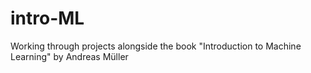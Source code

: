 # intro-ML
Working through projects alongside the book "Introduction to Machine Learning" by Andreas Müller
